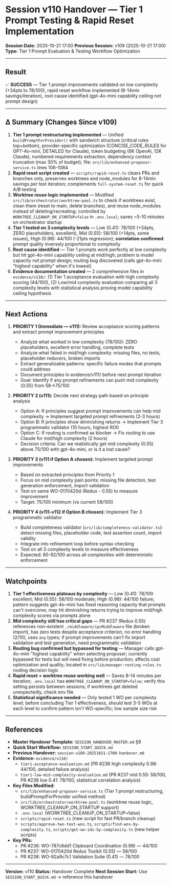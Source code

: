 # Session v110 Handover — Tier 1 Prompt Testing & Rapid Reset Implementation

**Session Date:** 2025-10-21 17:00
**Previous Session:** v109 (2025-10-21 17:00)
**Type:** Tier 1 Prompt Evaluation & Testing Workflow Optimization

---

## Result

✅ **SUCCESS** — Tier 1 prompt improvements validated on low complexity (+34pts to 78/100), rapid reset workflow implemented (8-14min savings/iteration), root cause identified (gpt-4o-mini capability ceiling not prompt design)

---

## Δ Summary (Changes Since v109)

1. **Tier 1 prompt restructuring implemented** — Unified `buildPromptForProvider()` with sandwich structure (critical rules top+bottom), provider-specific optimization (CONCISE_CODE_RULES for GPT-4o-mini, DETAILED for Claude), token budgeting (6K OpenAI, 12K Claude), numbered requirements extraction, dependency context truncation (max 30% of budget); file: `src/lib/enhanced-proposer-service.ts` lines 106-1084
2. **Rapid reset script created** — `scripts/rapid-reset.ts` clears PRs and branches only, preserves worktrees and node_modules for 8-14min savings per test iteration; complements `full-system-reset.ts` for quick A/B testing
3. **Worktree reuse logic implemented** — Modified `src/lib/orchestrator/worktree-pool.ts` to check if worktrees exist, clean them (reset to main, delete branches), and reuse node_modules instead of deleting/recreating; controlled by `WORKTREE_CLEANUP_ON_STARTUP=false` in `.env.local`; saves ~5-10 minutes on orchestrator startup
4. **Tier 1 tested on 3 complexity levels** — Low (0.41): 78/100 (+34pts, ZERO placeholders, excellent), Mid (0.55): 58/100 (+14pts, some issues), High (0.98): 44/100 (-21pts regression); **correlation confirmed**: prompt quality inversely proportional to complexity
5. **Root cause identified** — Tier 1 prompts work perfectly at low complexity but hit gpt-4o-mini capability ceiling at mid/high; problem is model capacity not prompt design; routing bug discovered (calls gpt-4o-mini "highest capability" when it's lowest)
6. **Evidence documentation created** — 2 comprehensive files in `evidence/v110/`: (1) Tier 1 acceptance evaluation with high complexity scoring (44/100), (2) Low/mid complexity evaluation comparing all 3 complexity levels with statistical analysis proving model capability ceiling hypothesis

---

## Next Actions

1. **PRIORITY 1 (Immediate — v111):** Review acceptance scoring patterns and extract prompt improvement principles
   - Analyze what worked in low complexity (78/100): ZERO placeholders, excellent error handling, complete tests
   - Analyze what failed in mid/high complexity: missing files, no tests, placeholder reducers, broken imports
   - Extract generalizable patterns: specific failure modes that prompts could address
   - Document principles in evidence/v111/ before next prompt iteration
   - Goal: Identify if any prompt refinements can push mid complexity (0.55) from 58→75/100

2. **PRIORITY 2 (v111):** Decide next strategy path based on principle analysis
   - Option A: If principles suggest prompt improvements can help mid complexity → Implement targeted prompt refinements (2-3 hours)
   - Option B: If principles show diminishing returns → Implement Tier 3 programmatic validator (10 hours, highest ROI)
   - Option C: If routing is confirmed as blocker → Fix routing to use Claude for mid/high complexity (2 hours)
   - Decision criteria: Can we realistically get mid complexity (0.55) above 75/100 with gpt-4o-mini, or is it a lost cause?

3. **PRIORITY 3 (v111 if Option A chosen):** Implement targeted prompt improvements
   - Based on extracted principles from Priority 1
   - Focus on mid complexity pain points: missing file detection, test generation enforcement, import validation
   - Test on same WO-0170420d (Redux - 0.55) to measure improvement
   - Target: 75/100 minimum (vs current 58/100)

4. **PRIORITY 4 (v111-v112 if Option B chosen):** Implement Tier 3 programmatic validator
   - Build completeness validator (`src/lib/completeness-validator.ts`): detect missing files, placeholder code, test assertion count, import validity
   - Integrate into refinement loop before syntax checking
   - Test on all 3 complexity levels to measure effectiveness
   - Expected: 85-92/100 across all complexities with deterministic enforcement

---

## Watchpoints

1. **Tier 1 effectiveness plateaus by complexity** — Low (0.41): 78/100 excellent; Mid (0.55): 58/100 moderate; High (0.98): 44/100 failure; pattern suggests gpt-4o-mini has fixed reasoning capacity that prompts can't overcome; may hit diminishing returns trying to improve mid/high complexity scores via prompts alone
2. **Mid complexity still has critical gaps** — PR #237 (Redux 0.55) references non-existent `./middleware/ipcMiddleware` file (broken import), has zero tests despite acceptance criterion, no error handling (2/10), uses `any` types; if prompt improvements can't fix import validation and test generation, need programmatic validation
3. **Routing bug confirmed but bypassed for testing** — Manager calls gpt-4o-mini "highest capability" when selecting proposer; currently bypassed for tests but will need fixing before production; affects cost optimization and quality; located in `src/lib/manager-routing-rules.ts` routing decision logic
4. **Rapid reset + worktree reuse working well** — Saves 8-14 minutes per iteration; `.env.local` has `WORKTREE_CLEANUP_ON_STARTUP=false`; verify this setting persists between sessions; if worktrees get deleted unexpectedly, check env file
5. **Statistical significance needed** — Only tested 1 WO per complexity level; before concluding Tier 1 effectiveness, should test 3-5 WOs at each level to confirm pattern isn't WO-specific; low sample size risk

---

## References

- **Master Handover Template:** `SESSION_HANDOVER_MASTER.md` §9
- **Quick Start Workflow:** `SESSION_START_QUICK.md`
- **Previous Handover:** `session-v109-20251021-1700-handover.md`
- **Evidence:** `evidence/v110/`
  - `tier1-acceptance-evaluation.md` (PR #236 high complexity 0.98: 44/100, detailed failure analysis)
  - `tier1-low-mid-complexity-evaluation.md` (PR #237 mid 0.55: 58/100, PR #238 low 0.41: 78/100, statistical correlation analysis)
- **Key Files Modified:**
  - `src/lib/enhanced-proposer-service.ts` (Tier 1 prompt restructuring, buildPromptForProvider unified method)
  - `src/lib/orchestrator/worktree-pool.ts` (worktree reuse logic, WORKTREE_CLEANUP_ON_STARTUP support)
  - `.env.local` (WORKTREE_CLEANUP_ON_STARTUP=false)
  - `scripts/rapid-reset.ts` (new script for fast PR/branch cleanup)
  - `scripts/approve-two-test-wos.ts`, `scripts/find-wos-by-complexity.ts`, `scripts/get-wo-ids-by-complexity.ts` (new helper scripts)
- **Key PRs:**
  - PR #236: WO-787c6dd1 Clipboard Coordination (0.98) — 44/100
  - PR #237: WO-0170420d Redux Toolkit (0.55) — 58/100
  - PR #238: WO-92a9c7c1 Validation Suite (0.41) — 78/100

---

**Version:** v110
**Status:** Handover Complete
**Next Session Start:** Use `SESSION_START_QUICK.md` → reference this handover
